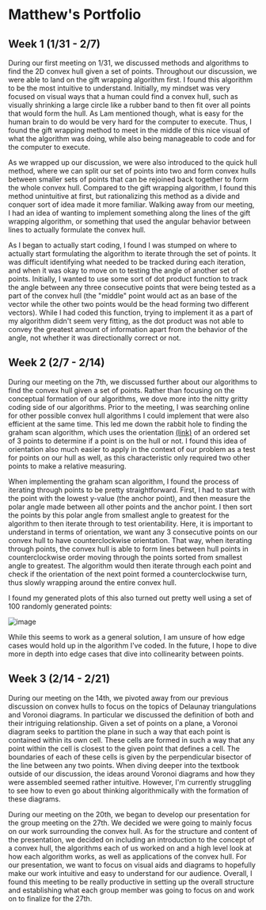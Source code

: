 # Matthew's Portfolio
## Week 1 (1/31 - 2/7)
 
  During our first meeting on 1/31, we discussed methods and algorithms to find the 2D convex hull given a set of points. Throughout our discussion, we were able to land on the gift wrapping algorithm first. I found this algorithm to be the most intuitive to understand. Initially, my mindset was very focused on visual ways that a human could find a convex hull, such as visually shrinking a large circle like a rubber band to then fit over all points that would form the hull. As Lam mentioned though, what is easy for the human brain to do would be very hard for the computer to execute. Thus, I found the gift wrapping method to meet in the middle of this nice visual of what the algorithm was doing, while also being manageable to code and for the computer to execute. 
  
  As we wrapped up our discussion, we were also introduced to the quick hull method, where we can split our set of points into two and form convex hulls between smaller sets of points that can be rejoined back together to form the whole convex hull. Compared to the gift wrapping algorithm, I found this method unintuitive at first, but rationalizing this method as a divide and conquer sort of idea made it more familiar. Walking away from our meeting, I had an idea of wanting to implement something along the lines of the gift wrapping algorithm, or something that used the angular behavior between lines to actually formulate the convex hull.
  
  As I began to actually start coding, I found I was stumped on where to actually start formulating the algorithm to iterate through the set of points. It was difficult identifying what needed to be tracked during each iteration, and when it was okay to move on to testing the angle of another set of points. Initially, I wanted to use some sort of dot product function to track the angle between any three consecutive points that were being tested as a part of the convex hull (the "middle" point would act as an base of the vector while the other two points would be the head forming two different vectors). While I had coded this function, trying to implement it as a part of my algorithm didn't seem very fitting, as the dot product was not able to convey the greatest amount of information apart from the behavior of the angle, not whether it was directionally correct or not.


## Week 2 (2/7 - 2/14)


During our meeting on the 7th, we discussed further about our algorithms to find the convex hull given a set of points. Rather than focusing on the conceptual formation of our algorithms, we dove more into the nitty gritty coding side of our algorithms. Prior to the meeting, I was searching online for other possible convex hull algorithms I could implement that were also efficient at the same time. This led me down the rabbit hole to finding the graham scan algorithm, which uses the orientation [(link)](https://www.geeksforgeeks.org/orientation-3-ordered-points/) of an ordered set of 3 points to determine if a point is on the hull or not. I found this idea of orientation also much easier to apply in the context of our problem as a test for points on our hull as well, as this characteristic only required two other points to make a relative measuring. 

When implementing the graham scan algorithm, I found the process of iterating through points to be pretty straightforward. First, I had to start with the point with the lowest y-value (the anchor point), and then measure the polar angle made between all other points and the anchor point. I then sort the points by this polar angle from smallest angle to greatest for the algorithm to then iterate through to test orientability. Here, it is important to understand in terms of orientation, we want any 3 consecutive points on our convex hull to have counterclockwise orientation. That way, when iterating through points, the convex hull is able to form lines between hull points in counterclockwise order moving through the points sorted from smallest angle to greatest. The algorithm would then iterate through each point and check if the orientation of the next point formed a counterclockwise turn, thus slowly wrapping around the entire convex hull.

I found my generated plots of this also turned out pretty well using a set of 100 randomly generated points:

![image](https://github.com/AlecTraas/computational-geo-lab/assets/158364295/bc68f009-f845-4b78-890a-7b67f03e1d55)

While this seems to work as a general solution, I am unsure of how edge cases would hold up in the algorithm I've coded. In the future, I hope to dive more in depth into edge cases that dive into collinearity between points.

## Week 3 (2/14 - 2/21)
During our meeting on the 14th, we pivoted away from our previous discussion on convex hulls to focus on the topics of Delaunay triangulations and Voronoi diagrams. In particular we discussed the definition of both and their intriguing relationship. Given a set of points on a plane, a Voronoi diagram seeks to partition the plane in such a way that each point is contained within its own cell. These cells are formed in such a way that any point within the cell is closest to the given point that defines a cell. The boundaries of each of these cells is given by the perpendicular bisector of the line between any two points. When diving deeper into the textbook outside of our discussion, the ideas around Voronoi diagrams and how they were assembled seemed rather intuitive. However, I'm currently struggling to see how to even go about thinking algorithmically with the formation of these diagrams. 

During our meeting on the 20th, we began to develop our presentation for the group meeting on the 27th. We decided we were going to mainly focus on our work surrounding the convex hull. As for the structure and content of the presentation, we decided on including an introduction to the concept of a convex hull, the algorithms each of us worked on and a high level look at how each algorithm works, as well as applications of the convex hull. For our presentation, we want to focus on visual aids and diagrams to hopefully make our work intuitive and easy to understand for our audience. Overall, I found this meeting to be really productive in setting up the overall structure and establishing what each group member was going to focus on and work on to finalize for the 27th.


